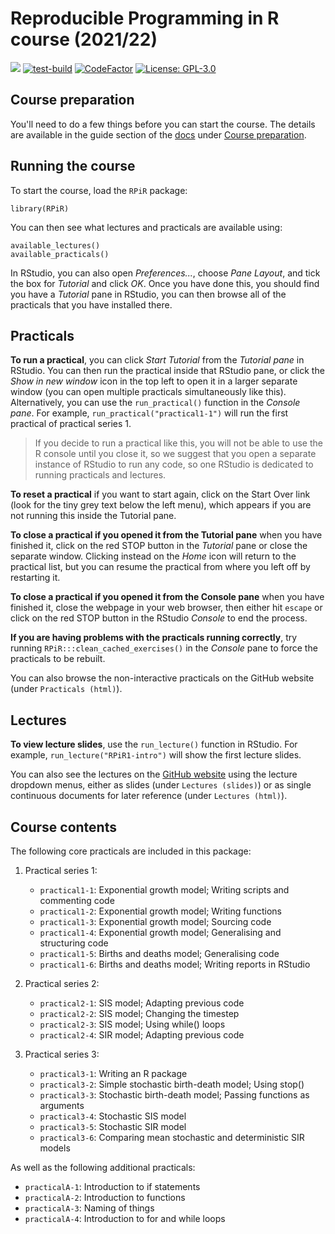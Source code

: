 # Reproducible Programming in R course (2021/22)

[![](https://img.shields.io/badge/docs-RPIR-blue)][docs]
[![test-build](https://github.com/IBAHCM/RPiR/workflows/R-CMD-check/badge.svg?=1)](https://github.com/IBAHCM/RPiR/actions)
[![CodeFactor](https://www.codefactor.io/repository/github/IBAHCM/RPiR/badge)](https://www.codefactor.io/repository/github/IBAHCM/RPiR)
[![License: GPL-3.0](https://img.shields.io/badge/license-GPL--3+-brightgreen)](https://opensource.org/licenses/GPL-3.0)

## Course preparation

You'll need to do a few things before you can start the course. The details are
available in the guide section of the [docs][docs] under
[Course preparation][prep].

## Running the course

To start the course, load the `RPiR` package:

```{R}
library(RPiR)
```

You can then see what lectures and practicals are available using:

```{R}
available_lectures()
available_practicals()
```

In RStudio, you can also open *Preferences...*, choose *Pane Layout*, and
tick the box for *Tutorial* and click *OK*. Once you have done this, you
should find you have a *Tutorial* pane in RStudio, you can then browse all of
the practicals that you have installed there.

## Practicals

**To run a practical**, you can click *Start Tutorial* from the *Tutorial
pane* in RStudio. You can then run the practical inside that RStudio pane, or
click the *Show in new window* icon in the top left to open it in a larger
separate window (you can open multiple practicals simultaneously like this).
Alternatively, you can use the `run_practical()` function in the *Console
pane*. For example, `run_practical("practical1-1")` will run the first
practical of practical series 1.

> If you decide to run a practical like this, you will not be able to use the R
  console until you close it, so we suggest that you open a separate instance of
  RStudio to run any code, so one RStudio is dedicated to running practicals and
  lectures.

**To reset a practical** if you want to start again, click on the Start Over
link (look for the tiny grey text below the left menu), which appears if you
are not running this inside the Tutorial pane.

**To close a practical if you opened it from the Tutorial pane** when you have
finished it, click on the red STOP button in the *Tutorial* pane or close the
separate window. Clicking instead on the *Home* icon will return to the
practical list, but you can resume the practical from where you left off by
restarting it.

**To close a practical if you opened it from the Console pane** when you have
finished it, close the webpage in your web browser, then either hit `escape` or
click on the red STOP button in the RStudio *Console* to end the process.

**If you are having problems with the practicals running correctly**, try
running `RPiR:::clean_cached_exercises()` in the *Console* pane to force the
practicals to be rebuilt.

You can also browse the non-interactive practicals on the GitHub website
(under `Practicals (html)`).

## Lectures

**To view lecture slides**, use the `run_lecture()` function in RStudio. For
example, `run_lecture("RPiR1-intro")` will show the first lecture slides.

You can also see the lectures on the [GitHub website][docs] using the lecture
dropdown menus, either as slides (under `Lectures (slides)`) or as single
continuous documents for later reference (under `Lectures (html)`).

## Course contents

The following core practicals are included in this package:

1. Practical series 1:

   * `practical1-1`: Exponential growth model; Writing scripts and commenting code
   * `practical1-2`: Exponential growth model; Writing functions
   * `practical1-3`: Exponential growth model; Sourcing code
   * `practical1-4`: Exponential growth model; Generalising and structuring code
   * `practical1-5`: Births and deaths model; Generalising code
   * `practical1-6`: Births and deaths model; Writing reports in RStudio

2. Practical series 2:

   * `practical2-1`: SIS model; Adapting previous code
   * `practical2-2`: SIS model; Changing the timestep
   * `practical2-3`: SIS model; Using while() loops
   * `practical2-4`: SIR model; Adapting previous code

3. Practical series 3:

   * `practical3-1`: Writing an R package
   * `practical3-2`: Simple stochastic birth-death model; Using stop()
   * `practical3-3`: Stochastic birth-death model; Passing functions as arguments
   * `practical3-4`: Stochastic SIS model
   * `practical3-5`: Stochastic SIR model
   * `practical3-6`: Comparing mean stochastic and deterministic SIR models

As well as the following additional practicals:

   * `practicalA-1`: Introduction to if statements
   * `practicalA-2`: Introduction to functions
   * `practicalA-3`: Naming of things
   * `practicalA-4`: Introduction to for and while loops

[prep]: https://ibahcm.github.io/RPiR/articles/pages/preparation.html
[docs]: https://ibahcm.github.io/RPiR
